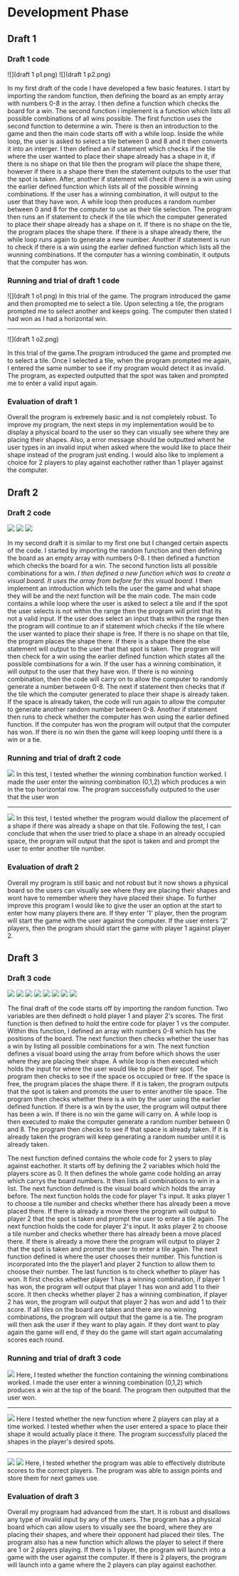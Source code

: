 # Development Phase

## Draft 1

### Draft 1 code

![](draft 1 p1.png)
![](draft 1 p2.png)


In my first draft of the code I have developed a few basic features.
I start by importing the random function, then defining the board as an empty array with numbers 0-8 in the array. I then define a function which checks the board for a win. The second function i implement is a function which lists all possible combinations of all wins possible. The first function uses the second function to determine a win. There is then an introduction to the game and then the main code starts off with a while loop. Inside the while loop, the user is asked to select a tile between 0 and 8 and it then converts it into an interger. I then defined an if statement which checks if the tile where the user wanted to place their shape already has a shape in it, if there is no shape on that tile then the program will place the shape there, however if there is a shape there then the statement outputs to the user that the spot is taken. After, another if statement will check if there is a win using the earlier defined function which lists all of the possible winning combinations. If the user has a winning combination, it will output to the user that they have won. A while loop then produces a random number between 0 and 8 for the computer to use as their tile selection. The program then runs an if statement to check if the tile which the computer generated to place their shape already has a shape on it. If there is no shape on the tle, the program places the shape there. If there is a shape already there, the while loop runs again to generate a new number. Another if statement is run to check if there is a win using the earlier defined function which lists all the wunning combinations. If the computer has a winning combinatin, it outputs that the computer has won.

### Running and trial of draft 1 code

![](draft 1 o1.png)
In this trial of the game. The program introduced the game and then promopted me to select a tile. Upon selecting a tile, the program prompted me to select another and keeps going. The computer then stated I had won as I had a horizontal win.
***
![](draft 1 o2.png)

In this trial of the game.The program introduced the  game and prompted me to select a tile. Once I selected a tile, when the program prompted me again, I entered the same number to see if my program would detect it as invalid. The program, as expected outputted that the spot was taken and prompted me to enter a valid input again.

### Evaluation of draft 1

Overall the program is extremely basic and is not completely robust. To improve my program, the next steps in my implementation would be to display a physical board to the user so they can visually see where they are placing their shapes. Also, a error message should be outputted whent he user types in an invalid input when asked where the would like to place their shape instead of the program just ending. I would also like to implement a choice for 2 players to play against eachother rather than 1 player against the computer.

## Draft 2

### Draft 2 code

![](draft2code.png)
![](draft2code2.png)
![](draft2code3.png)

 In my second draft it is similar to my first one but I changed certain aspects of the code. I started by importing the random function and then defining the board as an empty array with numbers 0-8. I then defined a function which checks the board for a win. The second function lists all possible combinations for a win. *I then defined a new function which was to create a visual board. It uses the array from before for this visual board.* I then implement an introduction which tells the user the game and what shape they will be and the next function will be the main code. The main code contains a while loop where the user is asked to select a tile and if the spot the user selects is not within the range then the program will print that its not a valid input. If the user does select an input thats within the range then the program will continue to an if statement which checks if the tile where the user wanted to place their shape is free. If there is no shape on that tile, the program places the shape there. If there is a shape there the else statement will output to the user that that spot is taken. The program will then check for a win using the earlier defined function which states all the possible combinations for a win. If the user has a winning combination, it will output to the user that they have won. If there is no winning combination, then the code will carry on to allow the computer to randomly generate a number between 0-8. The next if statement then checks that if the tile which the computer generated to place their shape is already taken. If the space is already taken, the code will run again to allow the computer to generate another random number between 0-8. Another if statement then runs to check whether the computer has won using the earlier defined function. If the computer has won the program will output that the computer has won. If there is no win then the game will keep looping until there is a win or a tie.

### Running and trial of draft 2 code

![](draft2output.png)
In this test, I tested whether the winning combination function worked. I made the user enter the winning combination (0,1,2) which produces a win in the top horizontal row. The program successfully outputed to the user that the user won
***
![](draft2output2.png)
In this test, I tested whether the program would diallow the placement of a shape if there was already a shape on that tile. Following the test, I can conclude that when the user tried to place a shape in an already occupied space, the program will output that the spot is taken and and prompt the user to enter another tile number.

### Evaluation of draft 2

Overall my program is still basic and not robust but it now shows a physical board so the users can visually see where they are placing their shapes and wont have to remember where they have placed their shape. To further improve this program I would like to give the user an option at the start to enter how many players there are. If they enter '1' player, then the program will start the game with the user against the computer. If the user enters '2' players, then the program should start the game with player 1 against player 2.

## Draft 3

### Draft 3 code

![](draft3code.png)
![](draft3code2.png)
![](draft3code3.png)
![](draft3code4.png)
![](draft3code5.png)
![](draft3code6.png)
![](draft3code7.png)
![](draft3code7.png)

The final draft of the code starts off by importing the random function. Two variables are then definedt o hold player 1 and player 2's scores. The first function is then defined to hold the entire code for player 1 vs the computer. Within this function, I defined an array with numbers 0-8 which has the positions of the board. The next function then checks whether the user has a win by listing all possible combinations for a win. The next function defines a visual board using the array from before which shows the user where they are placing their shape. A while loop is then executed which holds the input for where the user would like to place their spot. The program then checks to see if the space os occupied or free. If the space is free, the program places the shape there. If it is taken, the program outputs that the spot is taken and promots the user to enter another tile space. The program then checks whether there is a win by the user using the earlier defined function. If there is a win by the user, the program will output there has been a win. If there is no win the game will carry on. A while loop is then executed to make the computer generate a random number between 0 and 8. The program then checks to see if that space is already taken. If it is already taken the program will keep generating a random number until it is already taken.

The next function defined contains the whole code for 2 ysers to play against eachother. It starts off by defining the 2 variables which hold the players score as 0. It then defines the whole game code holding an array which carrys the board numbers. It then  lists all combinations to win in a list. The next function defined is the visual board which holds the array before.
The next function holds the code for player 1's input. It asks player 1 to choose a tile number and checks whether there has already been a move placed there. If there is already a move there the program will output to player 2 that the spot is taken and prompt the user to enter a tile again. The next function holds the code for player 2's input. It asks player 2 to choose a tile number and checks whether there has already been a move placed there. If there is already a move there the program will output to player 2 that the spot is taken and prompt the user to enter a tile again. The next function defined is where the user chooses their number. This function is incorporated into the the player1 and player 2 function to allow them to choose their number. The last function is to check whether to player has won. It first checks whether player 1 has a winning combination, if player 1 has won, the program will output that player 1 has won and add 1 to their score. It then checks whether player 2 has a winning combination, if player 2 has won, the program will output that player 2 has won and add 1 to their score. If all tiles on the board are taken and there are no winning combinations, the program will output that the game is a tie. The program will then ask the user if they want to play again. If they dont want to play again the game will end, if they do the game will start again accumalating scores each round.

### Running and trial of draft 3 code

![](draft3output.png)
Here, I tested whether the function containing the winning combinations worked. I made the user enter a winning combination (0,1,2)  which produces a win at the top of the board. The program then outputted that the user won.
***
![](draft3output2.png)
Here I tested whether the new function where 2 players can play at a time worked. I tested whether when the user entered a space to place their shape it would actually place it there. The program successfully placed the shapes in the player's desired spots.
***
![](draft3output3.png)
![](draft3output4.png)
Here, I tested whether the program was able to effectively distribute scores to the correct players. The program was able to assign points and store them for next games use.

### Evaluation of draft 3

Overall my prograam had advanced from the start. It is robust and disallows any type of invalid input by any of the users. The program has a physical board which can allow users to visually see the board, where they are placing their shapes, and where their opponent had placed their tiles. The program also has a new function which allows the player to select if there are 1 or 2 players playing. If there is 1 player, the program will launch into a game with the user against the computer. If there is 2 players, the program will launch into a game where the 2 players can play against eachother.
